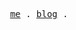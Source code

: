 
<p align="center">
  <samp>
    <a href="https://wren.cool">me</a> .
    <a href="https://antfu.me/posts">blog</a> .
  </samp>
</p>

